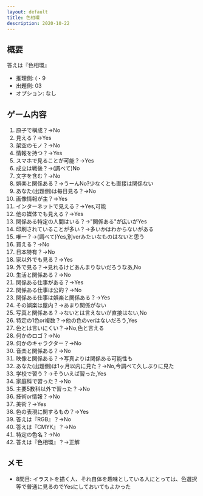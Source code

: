 ```yaml
---
layout: default
title: 色相環
description: 2020-10-22
---
```


## 概要

答えは『色相環』

- 推理側: (・9
- 出題側: 03
- オプション: なし

## ゲーム内容

1. 原子で構成？→No
2. 見える？→Yes
3. 架空のモノ？→No
4. 情報を持つ？→Yes
5. スマホで見ることが可能？→Yes
6. 成立は戦後？→(調べて)No
7. 文字を含む？→No
8. 娯楽と関係ある？→うーんNo?少なくとも直接は関係ない
9. あなた(出題側)は毎日見る？→No
10. 画像情報が主？→Yes
11. インターネットで見える？→Yes,可能
12. 他の媒体でも見える？→Yes
13. 関係ある特定の人間はいる？→"関係ある"が広いがYes
14. 印刷されていることが多い？→多いかはわからないがある
15. 唯一？→(調べて)Yes,別verみたいなものはないと思う
16. 買える？→No
17. 日本特有？→No
18. 家以外でも見る？→Yes
19. 外で見る？→見れるけどあんまりないだろうなあ,No
20. 生活と関係ある？→No
21. 関係ある仕事がある？→Yes
22. 関係ある仕事は公的？→No
23. 関係ある仕事は娯楽と関係ある？→Yes
24. その娯楽は屋内？→あまり関係がない
25. 写真と関係ある？→ないとは言えないが直接はない,No
26. 特定の1色or複数？→他の色のverはないだろう,Yes
27. 色とは言いにくい？→No,色と言える
28. 何かのロゴ？→No
29. 何かのキャラクター？→No
30. 音楽と関係ある？→No
31. 映像と関係ある？→写真よりは関係ある可能性も
32. あなた(出題側)は1ヶ月以内に見た？→No,今調べて久しぶりに見た
33. 学校で習う？→そういえば習った,Yes
34. 家庭科で習った？→No
35. 主要5教科以外で習った？→No
36. 技術or情報？→No
37. 美術？→Yes
38. 色の表現に関するもの？→Yes
39. 答えは『RGB』？→No
40. 答えは『CMYK』？→No
41. 特定の色名？→No
42. 答えは『色相環』？→正解

## メモ

- 8問目: イラストを描く人、それ自体を趣味としている人にとっては、色選択等で普通に見るのでYesにしておいてもよかった
